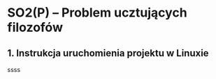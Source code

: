# SO2(P) – Problem ucztujących filozofów

## **1. Instrukcja uruchomienia projektu w Linuxie**
ssss
